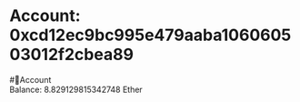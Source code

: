 
Account: 0xcd12ec9bc995e479aaba106060503012f2cbea89
===================================================
  
#📜Account  
Balance: 8.829129815342748 Ether